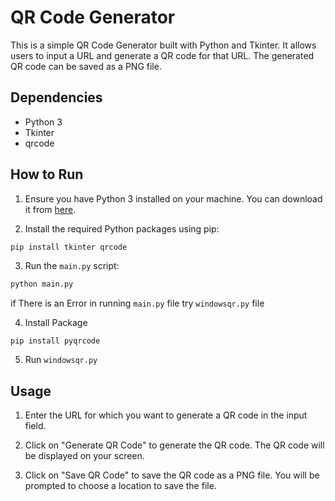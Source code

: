 # QR Code Generator

This is a simple QR Code Generator built with Python and Tkinter. It allows users to input a URL and generate a QR code for that URL. The generated QR code can be saved as a PNG file.

## Dependencies

- Python 3
- Tkinter
- qrcode

## How to Run

1. Ensure you have Python 3 installed on your machine. You can download it from [here](https://www.python.org/downloads/).

2. Install the required Python packages using pip:

```bash
pip install tkinter qrcode

```

3. Run the `main.py` script:

```bash
python main.py
```

if There is an Error in running `main.py` file try `windowsqr.py` file

4. Install Package
```
pip install pyqrcode
```
5. Run `windowsqr.py`

## Usage

1. Enter the URL for which you want to generate a QR code in the input field.

2. Click on "Generate QR Code" to generate the QR code. The QR code will be displayed on your screen.

3. Click on "Save QR Code" to save the QR code as a PNG file. You will be prompted to choose a location to save the file.
